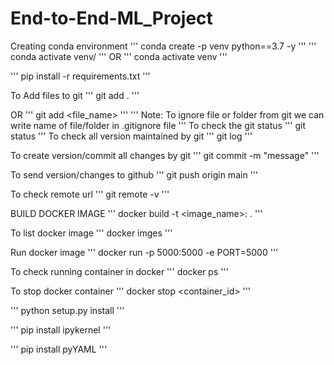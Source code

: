 # End-to-End-ML_Project

Creating conda environment
'''
conda create -p venv python==3.7 -y
'''
'''
conda activate venv/
'''
OR 
'''
conda activate venv
'''

'''
pip install -r requirements.txt
'''

To Add files to git
'''
git add .
'''

OR
'''
git add <file_name>
'''
'''
Note: To ignore file or folder from git we can write name of file/folder in .gitignore file
'''
To check the git status 
'''
git status
'''
To check all version maintained by git
'''
git log
'''

To create version/commit all changes by git
'''
git commit -m "message"
'''

To send version/changes to github
'''
git push origin main
'''

To check remote url 
'''
git remote -v
'''

BUILD DOCKER IMAGE
'''
docker build -t <image_name>:<tagname> .
'''

To list docker image
'''
docker imges
'''

Run docker image
'''
docker run -p 5000:5000 -e PORT=5000 <imageid>
'''

To check running container in docker
'''
docker ps
'''

To stop docker container
'''
docker stop <container_id>
'''

'''
python setup.py install
'''

'''
pip install ipykernel
'''

'''
pip install pyYAML
'''